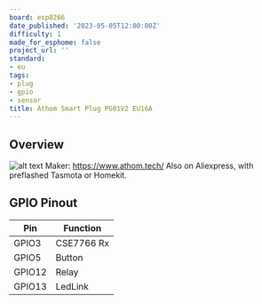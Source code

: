 ```yaml
---
board: esp8266
date_published: '2023-05-05T12:00:00Z'
difficulty: 1
made_for_esphome: false
project_url: ''
standard:
- eu
tags:
- plug
- gpio
- sensor
title: Athom Smart Plug PG01V2 EU16A
---
```


## Overview

![alt text](athom_PG01V2-EU16A.webp "Athom Smart Plug PG01V2 EU16A")
Maker: <https://www.athom.tech/>
Also on Aliexpress, with preflashed Tasmota or Homekit.

## GPIO Pinout

| Pin    | Function            |
| ------ | ------------------- |
| GPIO3  | CSE7766 Rx          |
| GPIO5  | Button              |
| GPIO12 | Relay               |
| GPIO13 | LedLink             |